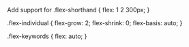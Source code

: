 Add support for 
.flex-shorthand {
    flex: 1 2 300px;
}

.flex-individual {
    flex-grow: 2;
    flex-shrink: 0;
    flex-basis: auto;
}

.flex-keywords {
    flex: auto;
}